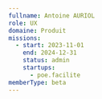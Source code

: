 ```yaml
---
fullname: Antoine AURIOL
role: UX
domaine: Produit
missions:
  - start: 2023-11-01
    end: 2024-12-31
    status: admin
    startups:
      - poe.facilite
memberType: beta
---
```


